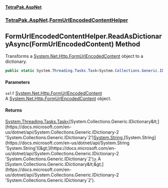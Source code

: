 #### [TetraPak.AspNet](index.md 'index')
### [TetraPak.AspNet](TetraPak_AspNet.md 'TetraPak.AspNet').[FormUrlEncodedContentHelper](TetraPak_AspNet_FormUrlEncodedContentHelper.md 'TetraPak.AspNet.FormUrlEncodedContentHelper')
## FormUrlEncodedContentHelper.ReadAsDictionaryAsync(FormUrlEncodedContent) Method
Transforms a [System.Net.Http.FormUrlEncodedContent](https://docs.microsoft.com/en-us/dotnet/api/System.Net.Http.FormUrlEncodedContent 'System.Net.Http.FormUrlEncodedContent') object to a dictionary.  
```csharp
public static System.Threading.Tasks.Task<System.Collections.Generic.IDictionary<string,string>> ReadAsDictionaryAsync(this System.Net.Http.FormUrlEncodedContent self);
```
#### Parameters
<a name='TetraPak_AspNet_FormUrlEncodedContentHelper_ReadAsDictionaryAsync(System_Net_Http_FormUrlEncodedContent)_self'></a>
`self` [System.Net.Http.FormUrlEncodedContent](https://docs.microsoft.com/en-us/dotnet/api/System.Net.Http.FormUrlEncodedContent 'System.Net.Http.FormUrlEncodedContent')  
A [System.Net.Http.FormUrlEncodedContent](https://docs.microsoft.com/en-us/dotnet/api/System.Net.Http.FormUrlEncodedContent 'System.Net.Http.FormUrlEncodedContent') object.  
  
#### Returns
[System.Threading.Tasks.Task&lt;](https://docs.microsoft.com/en-us/dotnet/api/System.Threading.Tasks.Task-1 'System.Threading.Tasks.Task`1')[System.Collections.Generic.IDictionary&lt;](https://docs.microsoft.com/en-us/dotnet/api/System.Collections.Generic.IDictionary-2 'System.Collections.Generic.IDictionary`2')[System.String](https://docs.microsoft.com/en-us/dotnet/api/System.String 'System.String')[,](https://docs.microsoft.com/en-us/dotnet/api/System.Collections.Generic.IDictionary-2 'System.Collections.Generic.IDictionary`2')[System.String](https://docs.microsoft.com/en-us/dotnet/api/System.String 'System.String')[&gt;](https://docs.microsoft.com/en-us/dotnet/api/System.Collections.Generic.IDictionary-2 'System.Collections.Generic.IDictionary`2')[&gt;](https://docs.microsoft.com/en-us/dotnet/api/System.Threading.Tasks.Task-1 'System.Threading.Tasks.Task`1')  
A [System.Collections.Generic.IDictionary&lt;&gt;](https://docs.microsoft.com/en-us/dotnet/api/System.Collections.Generic.IDictionary-2 'System.Collections.Generic.IDictionary`2').  
